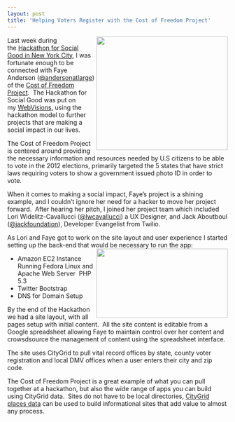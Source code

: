 ```yaml
---
layout: post
title: 'Helping Voters Register with the Cost of Freedom Project'
---
```

<div>
<p><a href="http://www.costofinfo.info/"><img class="aligncenter size-medium wp-image-533" title="Cost-Of-Freedom-Map" src="http://www.citygridmedia.com/developer/wp-content/uploads/2012/01/Cost-Of-Freedom-Map-300x259.png" alt="" width="300" height="259" align="right" /></a>Last week during the&nbsp;<a title="Hackathon for Social Good in New York City" href="http://www.apievangelist.com/events/hackathon_for_social_good.php">Hackathon for Social Good in New York City</a>, I was fortunate enough to be connected with Faye Anderson (<a href="https://twitter.com/#!/andersonatlarge">@andersonatlarge</a>) of the&nbsp;<a title="Cost of Freedom Project" href="http://www.costoffreedom.info/">Cost of Freedom Project</a>. &nbsp;The Hackathon for Social Good was put on my&nbsp;<a title="WebVisions" href="http://www.webvisionsevent.com/">WebVisions</a>, using the hackathon model to further projects that are making a social impact in our lives.</p>
<p>The Cost of Freedom Project is centered around providing the necessary information and resources needed by U.S citizens to be able to vote in the 2012 elections, primarily targeted the 5 states that have strict laws requiring voters to show a government issued photo ID in order to vote.</p>
<p>When it comes to making a social impact, Faye&rsquo;s project is a shining example, and I couldn&rsquo;t ignore her need for a hacker to move her project forward. &nbsp;After hearing her pitch, I joined her project team which included Lori Widelitz-Cavallucci (<a href="https://twitter.com/#!/lwcavallucci">@lwcavallucci</a>) a UX Designer, and Jack Aboutboul (<a href="https://twitter.com/#!/jackfoundation">@jackfoundation</a>), Developer Evangelist from Twilio.</p>
<p>As Lori and Faye got to work on the site layout and user experience I started setting up the back-end that would be necessary to run the app:<br /><img class="aligncenter size-medium wp-image-532" title="my-team-presenting-at-hackathon-for-social-good-in-nyc3" src="http://www.citygridmedia.com/developer/wp-content/uploads/2012/01/my-team-presenting-at-hackathon-for-social-good-in-nyc3-300x158.jpg" alt="" width="300" height="158" align="right" /></p>
<ul class="mainlist">
<li>Amazon EC2 Instance Running Fedora Linux and Apache Web Server &nbsp;PHP 5.3</li>
<li>Twitter Bootstrap</li>
<li>DNS for Domain Setup</li>
</ul>
<p>By the end of the Hackathon we had a site layout, with all pages setup with initial content. &nbsp;All the site content is editable from a Google spreadsheet allowing Faye to maintain control over her content and crowsdsource the management of content using the spreadsheet interface.</p>
<p>The site uses CityGrid to pull vital record offices by state, county voter registration and local DMV offices when a user enters their city and zip code.</p>
<p>The Cost of Freedom Project is a great example of what you can pull together at a hackathon, but also the wide range of apps you can build using CityGrid data. &nbsp;Sites do not have to be local directories,&nbsp;<a title="CityGrid Places Data" href="http://docs.citygridmedia.com/display/citygridv2/Places+API">CityGrid places data</a>&nbsp;can be used to build informational sites that add value to almost any process.</p>
</div>